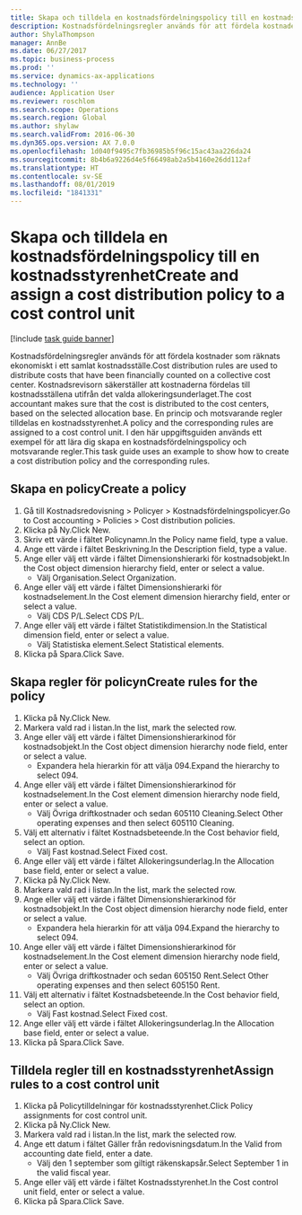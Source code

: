 ```yaml
---
title: Skapa och tilldela en kostnadsfördelningspolicy till en kostnadsstyrenhet
description: Kostnadsfördelningsregler används för att fördela kostnader som räknats ekonomiskt i ett samlat kostnadsställe.
author: ShylaThompson
manager: AnnBe
ms.date: 06/27/2017
ms.topic: business-process
ms.prod: ''
ms.service: dynamics-ax-applications
ms.technology: ''
audience: Application User
ms.reviewer: roschlom
ms.search.scope: Operations
ms.search.region: Global
ms.author: shylaw
ms.search.validFrom: 2016-06-30
ms.dyn365.ops.version: AX 7.0.0
ms.openlocfilehash: 1d040f9495c7fb36985b5f96c15ac43aa226da24
ms.sourcegitcommit: 8b4b6a9226d4e5f66498ab2a5b4160e26dd112af
ms.translationtype: HT
ms.contentlocale: sv-SE
ms.lasthandoff: 08/01/2019
ms.locfileid: "1841331"
---
```

# <a name="create-and-assign-a-cost-distribution-policy-to-a-cost-control-unit"></a><span data-ttu-id="1045f-103">Skapa och tilldela en kostnadsfördelningspolicy till en kostnadsstyrenhet</span><span class="sxs-lookup"><span data-stu-id="1045f-103">Create and assign a cost distribution policy to a cost control unit</span></span>

[!include [task guide banner](../../includes/task-guide-banner.md)]

<span data-ttu-id="1045f-104">Kostnadsfördelningsregler används för att fördela kostnader som räknats ekonomiskt i ett samlat kostnadsställe.</span><span class="sxs-lookup"><span data-stu-id="1045f-104">Cost distribution rules are used to distribute costs that have been financially counted on a collective cost center.</span></span> <span data-ttu-id="1045f-105">Kostnadsrevisorn säkerställer att kostnaderna fördelas till kostnadsställena utifrån det valda allokeringsunderlaget.</span><span class="sxs-lookup"><span data-stu-id="1045f-105">The cost accountant makes sure that the cost is distributed to the cost centers, based on the selected allocation base.</span></span> <span data-ttu-id="1045f-106">En princip och motsvarande regler tilldelas en kostnadsstyrenhet.</span><span class="sxs-lookup"><span data-stu-id="1045f-106">A policy and the corresponding rules are assigned to a cost control unit.</span></span> <span data-ttu-id="1045f-107">I den här uppgiftsguiden används ett exempel för att lära dig skapa en kostnadsfördelningspolicy och motsvarande regler.</span><span class="sxs-lookup"><span data-stu-id="1045f-107">This task guide uses an example to show how to create a cost distribution policy and the corresponding rules.</span></span>


## <a name="create-a-policy"></a><span data-ttu-id="1045f-108">Skapa en policy</span><span class="sxs-lookup"><span data-stu-id="1045f-108">Create a policy</span></span>
1. <span data-ttu-id="1045f-109">Gå till Kostnadsredovisning > Policyer > Kostnadsfördelningspolicyer.</span><span class="sxs-lookup"><span data-stu-id="1045f-109">Go to Cost accounting > Policies > Cost distribution policies.</span></span>
2. <span data-ttu-id="1045f-110">Klicka på Ny.</span><span class="sxs-lookup"><span data-stu-id="1045f-110">Click New.</span></span>
3. <span data-ttu-id="1045f-111">Skriv ett värde i fältet Policynamn.</span><span class="sxs-lookup"><span data-stu-id="1045f-111">In the Policy name field, type a value.</span></span>
4. <span data-ttu-id="1045f-112">Ange ett värde i fältet Beskrivning.</span><span class="sxs-lookup"><span data-stu-id="1045f-112">In the Description field, type a value.</span></span>
5. <span data-ttu-id="1045f-113">Ange eller välj ett värde i fältet Dimensionshierarki för kostnadsobjekt.</span><span class="sxs-lookup"><span data-stu-id="1045f-113">In the Cost object dimension hierarchy field, enter or select a value.</span></span>
    * <span data-ttu-id="1045f-114">Välj Organisation.</span><span class="sxs-lookup"><span data-stu-id="1045f-114">Select Organization.</span></span>  
6. <span data-ttu-id="1045f-115">Ange eller välj ett värde i fältet Dimensionshierarki för kostnadselement.</span><span class="sxs-lookup"><span data-stu-id="1045f-115">In the Cost element dimension hierarchy field, enter or select a value.</span></span>
    * <span data-ttu-id="1045f-116">Välj CDS P/L.</span><span class="sxs-lookup"><span data-stu-id="1045f-116">Select CDS P/L.</span></span>  
7. <span data-ttu-id="1045f-117">Ange eller välj ett värde i fältet Statistikdimension.</span><span class="sxs-lookup"><span data-stu-id="1045f-117">In the Statistical dimension field, enter or select a value.</span></span>
    * <span data-ttu-id="1045f-118">Välj Statistiska element.</span><span class="sxs-lookup"><span data-stu-id="1045f-118">Select Statistical elements.</span></span>  
8. <span data-ttu-id="1045f-119">Klicka på Spara.</span><span class="sxs-lookup"><span data-stu-id="1045f-119">Click Save.</span></span>

## <a name="create-rules-for-the-policy"></a><span data-ttu-id="1045f-120">Skapa regler för policyn</span><span class="sxs-lookup"><span data-stu-id="1045f-120">Create rules for the policy</span></span>
1. <span data-ttu-id="1045f-121">Klicka på Ny.</span><span class="sxs-lookup"><span data-stu-id="1045f-121">Click New.</span></span>
2. <span data-ttu-id="1045f-122">Markera vald rad i listan.</span><span class="sxs-lookup"><span data-stu-id="1045f-122">In the list, mark the selected row.</span></span>
3. <span data-ttu-id="1045f-123">Ange eller välj ett värde i fältet Dimensionshierarkinod för kostnadsobjekt.</span><span class="sxs-lookup"><span data-stu-id="1045f-123">In the Cost object dimension hierarchy node field, enter or select a value.</span></span>
    * <span data-ttu-id="1045f-124">Expandera hela hierarkin för att välja 094.</span><span class="sxs-lookup"><span data-stu-id="1045f-124">Expand the hierarchy to select 094.</span></span>  
4. <span data-ttu-id="1045f-125">Ange eller välj ett värde i fältet Dimensionshierarkinod för kostnadselement.</span><span class="sxs-lookup"><span data-stu-id="1045f-125">In the Cost element dimension hierarchy node field, enter or select a value.</span></span>
    * <span data-ttu-id="1045f-126">Välj Övriga driftkostnader och sedan 605110 Cleaning.</span><span class="sxs-lookup"><span data-stu-id="1045f-126">Select Other operating expenses and then select 605110 Cleaning.</span></span>  
5. <span data-ttu-id="1045f-127">Välj ett alternativ i fältet Kostnadsbeteende.</span><span class="sxs-lookup"><span data-stu-id="1045f-127">In the Cost behavior field, select an option.</span></span>
    * <span data-ttu-id="1045f-128">Välj Fast kostnad.</span><span class="sxs-lookup"><span data-stu-id="1045f-128">Select Fixed cost.</span></span>  
6. <span data-ttu-id="1045f-129">Ange eller välj ett värde i fältet Allokeringsunderlag.</span><span class="sxs-lookup"><span data-stu-id="1045f-129">In the Allocation base field, enter or select a value.</span></span>
7. <span data-ttu-id="1045f-130">Klicka på Ny.</span><span class="sxs-lookup"><span data-stu-id="1045f-130">Click New.</span></span>
8. <span data-ttu-id="1045f-131">Markera vald rad i listan.</span><span class="sxs-lookup"><span data-stu-id="1045f-131">In the list, mark the selected row.</span></span>
9. <span data-ttu-id="1045f-132">Ange eller välj ett värde i fältet Dimensionshierarkinod för kostnadsobjekt.</span><span class="sxs-lookup"><span data-stu-id="1045f-132">In the Cost object dimension hierarchy node field, enter or select a value.</span></span>
    * <span data-ttu-id="1045f-133">Expandera hela hierarkin för att välja 094.</span><span class="sxs-lookup"><span data-stu-id="1045f-133">Expand the hierarchy to select 094.</span></span>  
10. <span data-ttu-id="1045f-134">Ange eller välj ett värde i fältet Dimensionshierarkinod för kostnadselement.</span><span class="sxs-lookup"><span data-stu-id="1045f-134">In the Cost element dimension hierarchy node field, enter or select a value.</span></span>
    * <span data-ttu-id="1045f-135">Välj Övriga driftkostnader och sedan 605150 Rent.</span><span class="sxs-lookup"><span data-stu-id="1045f-135">Select Other operating expenses and then select 605150 Rent.</span></span>  
11. <span data-ttu-id="1045f-136">Välj ett alternativ i fältet Kostnadsbeteende.</span><span class="sxs-lookup"><span data-stu-id="1045f-136">In the Cost behavior field, select an option.</span></span>
    * <span data-ttu-id="1045f-137">Välj Fast kostnad.</span><span class="sxs-lookup"><span data-stu-id="1045f-137">Select Fixed cost.</span></span>  
12. <span data-ttu-id="1045f-138">Ange eller välj ett värde i fältet Allokeringsunderlag.</span><span class="sxs-lookup"><span data-stu-id="1045f-138">In the Allocation base field, enter or select a value.</span></span>
13. <span data-ttu-id="1045f-139">Klicka på Spara.</span><span class="sxs-lookup"><span data-stu-id="1045f-139">Click Save.</span></span>

## <a name="assign-rules-to-a-cost-control-unit"></a><span data-ttu-id="1045f-140">Tilldela regler till en kostnadsstyrenhet</span><span class="sxs-lookup"><span data-stu-id="1045f-140">Assign rules to a cost control unit</span></span>
1. <span data-ttu-id="1045f-141">Klicka på Policytilldelningar för kostnadsstyrenhet.</span><span class="sxs-lookup"><span data-stu-id="1045f-141">Click Policy assignments for cost control unit.</span></span>
2. <span data-ttu-id="1045f-142">Klicka på Ny.</span><span class="sxs-lookup"><span data-stu-id="1045f-142">Click New.</span></span>
3. <span data-ttu-id="1045f-143">Markera vald rad i listan.</span><span class="sxs-lookup"><span data-stu-id="1045f-143">In the list, mark the selected row.</span></span>
4. <span data-ttu-id="1045f-144">Ange ett datum i fältet Gäller från redovisningsdatum.</span><span class="sxs-lookup"><span data-stu-id="1045f-144">In the Valid from accounting date field, enter a date.</span></span>
    * <span data-ttu-id="1045f-145">Välj den 1 september som giltigt räkenskapsår.</span><span class="sxs-lookup"><span data-stu-id="1045f-145">Select September 1 in the valid fiscal year.</span></span>  
5. <span data-ttu-id="1045f-146">Ange eller välj ett värde i fältet Kostnadsstyrenhet.</span><span class="sxs-lookup"><span data-stu-id="1045f-146">In the Cost control unit field, enter or select a value.</span></span>
6. <span data-ttu-id="1045f-147">Klicka på Spara.</span><span class="sxs-lookup"><span data-stu-id="1045f-147">Click Save.</span></span>

